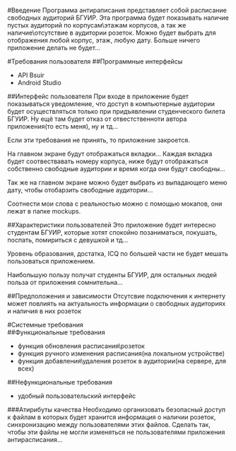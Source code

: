 #Введение
Программа антираписания представляет собой расписание свободных аудиторий БГУИР. Эта программа будет показывать наличие пустых аудиторий по корпусам\этажам корпусов, а так же наличие\отсутствие в аудитории розеток. Можно будет выбрать для отображения любой корпус, этаж, любую дату. Больше ничего приложение делать не будет...

#Требования пользователя
##Программные интерфейсы
* API Bsuir
* Android Studio

##Интерфейс пользователя
При входе в приложение будет показываться уведомление, что доступ в компьютерные аудитории будет осуществляться только при придъявлении студенческого билета БГУИР. Ну ещё там будет отказ от отвестственноти автора приложения(то есть меня), ну и тд... 

Если эти требования не принять, то приложение закроется.

На главном экране будут отображаться вкладки... Каждая вкладка будет соотвествавать номеру корпуса, ниже будут отображаться собственно свободные аудитории и время когда они будут свободны...

Так же на главном экране можно будет выбрать из выпадающего меню дату, чтобы отобарзить свободные аудитории...

Соотнести мои слова с реальностью можно с помощью мокапов, они лежат в папке mockups.

##Характеристики пользователей
Это приложение будет интересно студентам БГУИР, которые хотят спокойно позаниматься, покушать, поспать, помириться с девушкой и тд...

Уровень образования, достатка, ICQ по большей части не будет мешать пользоваться приложением.

Наибольшую пользу получат студенты БГУИР, для остальных людей польза от приложения сомнительна...			

##Предположения и зависимости
Отсутсвие подключения к интернету может повлиять на актуальность информации о свободных аудиториях и наличия в них розеток

#Системные требования	
##Функциональные требования
* функция обновления расписания\розеток
* функция ручного изменения расписания(на локальном устройстве)
* функция добавления\удаления розеток в аудитории(на сервере, для всех)

##Нефункциональные требования
* удобный пользовательский интерфейс

###Атирибуты качества
Необходимо организовать безопасный доступ к файлам в которых будет хранится информация о наличии розеток, синхронизацию между пользователями этих файлов. Сделать так, чтобы эти файлы не могли изменяться не пользователями приложения антирасписания... 
